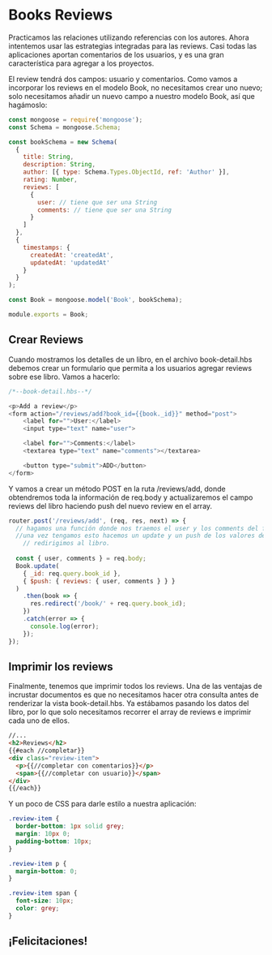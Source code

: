 # Books Reviews

Practicamos las relaciones utilizando referencias con los autores. Ahora intentemos usar las estrategias integradas para las reviews. Casi todas las aplicaciones aportan comentarios de los usuarios, y es una gran característica para agregar a los proyectos.

El review tendrá dos campos: usuario y comentarios. Como vamos a incorporar los reviews en el modelo Book, no necesitamos crear uno nuevo; solo necesitamos añadir un nuevo campo a nuestro modelo Book, así que hagámoslo:

```js
const mongoose = require('mongoose');
const Schema = mongoose.Schema;

const bookSchema = new Schema(
  {
    title: String,
    description: String,
    author: [{ type: Schema.Types.ObjectId, ref: 'Author' }],
    rating: Number,
    reviews: [
      {
        user: // tiene que ser una String
        comments: // tiene que ser una String 
      }
    ]
  },
  {
    timestamps: {
      createdAt: 'createdAt',
      updatedAt: 'updatedAt'
    }
  }
);

const Book = mongoose.model('Book', bookSchema);

module.exports = Book;
```

## Crear Reviews

Cuando mostramos los detalles de un libro, en el archivo book-detail.hbs debemos crear un formulario que permita a los usuarios agregar reviews sobre ese libro. Vamos a hacerlo:

```js
/*--book-detail.hbs--*/

<p>Add a review</p>
<form action="/reviews/add?book_id={{book._id}}" method="post">
    <label for="">User:</label>
    <input type="text" name="user">

    <label for="">Comments:</label>
    <textarea type="text" name="comments"></textarea>

    <button type="submit">ADD</button>
</form>
```

Y vamos a crear un método POST en la ruta /reviews/add, donde obtendremos toda la información de req.body y actualizaremos el campo reviews del libro haciendo push del nuevo review en el array.

```js
router.post('/reviews/add', (req, res, next) => {
  // hagamos una función donde nos traemos el user y los comments del formulario.
  //una vez tengamos esto hacemos un update y un push de los valores de la review. 
	// redirigimos al libro.
  
  const { user, comments } = req.body;
  Book.update(
    { _id: req.query.book_id },
    { $push: { reviews: { user, comments } } }
  )
    .then(book => {
      res.redirect('/book/' + req.query.book_id);
    })
    .catch(error => {
      console.log(error);
    });
});
```

## Imprimir los reviews

Finalmente, tenemos que imprimir todos los reviews. Una de las ventajas de incrustar documentos es que no necesitamos hacer otra consulta antes de renderizar la vista book-detail.hbs. Ya estábamos pasando los datos del libro, por lo que solo necesitamos recorrer el array de reviews e imprimir cada uno de ellos.

```html
//...
<h2>Reviews</h2>
{{#each //completar}}
<div class="review-item">
  <p>{{//completar con comentarios}}</p>
  <span>{{//completar con usuario}}</span>
</div>
{{/each}}
```

Y un poco de CSS para darle estilo a nuestra aplicación:

```css
.review-item {
  border-bottom: 1px solid grey;
  margin: 10px 0;
  padding-bottom: 10px;
}

.review-item p {
  margin-bottom: 0;
}

.review-item span {
  font-size: 10px;
  color: grey;
}
```

## ¡Felicitaciones!
